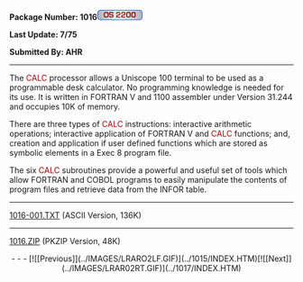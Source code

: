<x-sas-window top="66" bottom="768" left="8" right="538">



<b>Package Number: 1016</b>![](../IMAGES/OS2200.JPG)


<b>Last Update: 7/75</b>


<b>Submitted By: AHR</b>


&#10;
- - -
The <font color="#AF0000">CALC</font> processor allows a Uniscope 100
terminal to be used as a programmable desk calculator. No programming
knowledge is needed for its use. It is written in FORTRAN V and 1100
assembler under Version 31.244 and occupies 10K of memory.


There are three types of <font color="#AF0000">CALC</font>
instructions: interactive arithmetic operations; interactive
application of FORTRAN V and <font color="#AF0000">CALC</font>
functions; and, creation and application if user defined functions
which are stored as symbolic elements in a Exec 8 program file.


The six <font color="#AF0000">CALC</font> subroutines provide a
powerful and useful set of tools which allow FORTRAN and COBOL
programs to easily manipulate the contents of program files and
retrieve data from the INFOR table.


&#10;
- - -
[1016-001.TXT](1016-001.TXT)
(ASCII Version, 136K)


&#10;
- - -
[1016.ZIP](1016.ZIP)
(PKZIP Version, 48K)

<center>
- - -
[![[Previous]](../IMAGES/LRARO2LF.GIF)](../1015/INDEX.HTM)[![[Next]](../IMAGES/LRAR02RT.GIF)](../1017/INDEX.HTM)
</center>


</x-sas-window>